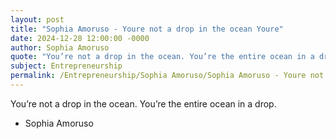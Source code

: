 ```yaml
---
layout: post
title: "Sophia Amoruso - Youre not a drop in the ocean Youre"
date: 2024-12-28 12:00:00 -0000
author: Sophia Amoruso
quote: "You’re not a drop in the ocean. You’re the entire ocean in a drop."
subject: Entrepreneurship
permalink: /Entrepreneurship/Sophia Amoruso/Sophia Amoruso - Youre not a drop in the ocean Youre
---
```


You’re not a drop in the ocean. You’re the entire ocean in a drop.

- Sophia Amoruso
